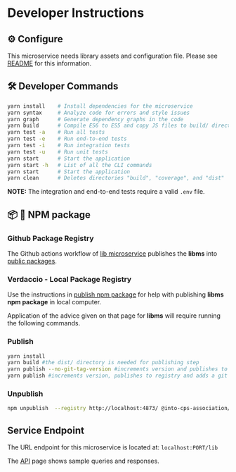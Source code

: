 # Developer Instructions

## :gear: Configure

This microservice needs library assets and configuration
file. Please see [README](./README.md) for this information.

## :hammer_and_wrench: Developer Commands

```bash
yarn install    # Install dependencies for the microservice
yarn syntax     # Analyze code for errors and style issues
yarn graph      # Generate dependency graphs in the code
yarn build      # Compile ES6 to ES5 and copy JS files to build/ directory
yarn test -a    # Run all tests
yarn test -e    # Run end-to-end tests
yarn test -i    # Run integration tests
yarn test -u    # Run unit tests
yarn start      # Start the application
yarn start -h   # List of all the CLI commands
yarn start      # Start the application
yarn clean      # Deletes directories "build", "coverage", and "dist"
```

__NOTE:__ The integration and end-to-end tests require a valid
`.env` file.

## :package: :ship: NPM package

### Github Package Registry

The Github actions workflow of
[lib microservice](../../.github/workflows/lib-ms.yml) publishes the __libms__
into [public packages](https://github.com/orgs/INTO-CPS-Association/packages).

### Verdaccio - Local Package Registry

Use the instructions in
[publish npm package](../../docs/developer/npm-packages.md) for help
with publishing __libms npm package__ in local computer.

Application of the advice given on that page for __libms__ will require
running the following commands.

### Publish

```bash
yarn install
yarn build #the dist/ directory is needed for publishing step
yarn publish --no-git-tag-version #increments version and publishes to registry
yarn publish #increments version, publishes to registry and adds a git tag
```

### Unpublish

```bash
npm unpublish  --registry http://localhost:4873/ @into-cps-association/libms@0.2.0
```

## Service Endpoint

The URL endpoint for this microservice is located at: `localhost:PORT/lib`

The [API](./API.md) page shows sample queries and responses.
